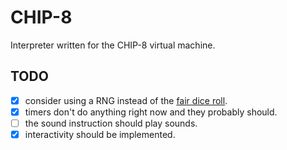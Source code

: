 # CHIP-8

Interpreter written for the CHIP-8 virtual machine.

## TODO

- [x] consider using a RNG instead of the [fair dice roll](https://xkcd.com/221/).
- [x] timers don't do anything right now and they probably should.
- [ ] the sound instruction should play sounds.
- [x] interactivity should be implemented.
